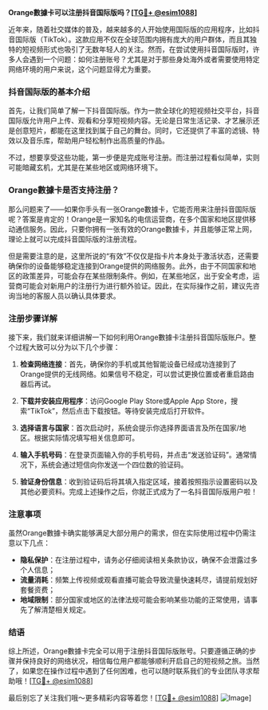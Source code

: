 **Orange數據卡可以注册抖音国际版吗？[[TG💪+ @esim1088](https://t.me/s/esim1088)]**

近年来，随着社交媒体的普及，越来越多的人开始使用国际版的应用程序，比如抖音国际版（TikTok）。这款应用不仅在全球范围内拥有庞大的用户群体，而且其独特的短视频形式也吸引了无数年轻人的关注。然而，在尝试使用抖音国际版时，许多人会遇到一个问题：如何注册账号？尤其是对于那些身处海外或者需要使用特定网络环境的用户来说，这个问题显得尤为重要。

### 抖音国际版的基本介绍

首先，让我们简单了解一下抖音国际版。作为一款全球化的短视频社交平台，抖音国际版允许用户上传、观看和分享短视频内容。无论是日常生活记录、才艺展示还是创意短片，都能在这里找到属于自己的舞台。同时，它还提供了丰富的滤镜、特效以及音乐库，帮助用户轻松制作出高质量的作品。

不过，想要享受这些功能，第一步便是完成账号注册。而注册过程看似简单，实则可能暗藏玄机，尤其是在某些地区或网络环境下。

### Orange數據卡是否支持注册？

那么问题来了——如果你手头有一张Orange數據卡，它能否用来注册抖音国际版呢？答案是肯定的！Orange是一家知名的电信运营商，在多个国家和地区提供移动通信服务。因此，只要你拥有一张有效的Orange數據卡，并且能够正常上网，理论上就可以完成抖音国际版的注册流程。

但是需要注意的是，这里所说的“有效”不仅仅是指卡片本身处于激活状态，还需要确保你的设备能够稳定连接到Orange提供的网络服务。此外，由于不同国家和地区的政策差异，可能会存在某些限制条件。例如，在某些地区，出于安全考虑，运营商可能会对新用户的注册行为进行额外验证。因此，在实际操作之前，建议先咨询当地的客服人员以确认具体要求。

### 注册步骤详解

接下来，我们就来详细讲解一下如何利用Orange數據卡注册抖音国际版账户。整个过程大致可以分为以下几个步骤：

1. **检查网络连接**：首先，确保你的手机或其他智能设备已经成功连接到了Orange提供的无线网络。如果信号不稳定，可以尝试更换位置或者重启路由器后再试。
   
2. **下载并安装应用程序**：访问Google Play Store或Apple App Store，搜索“TikTok”，然后点击下载按钮。等待安装完成后打开软件。
   
3. **选择语言与国家**：首次启动时，系统会提示你选择界面语言及所在国家/地区。根据实际情况填写相关信息即可。
   
4. **输入手机号码**：在登录页面输入你的手机号码，并点击“发送验证码”。通常情况下，系统会通过短信向你发送一个四位数的验证码。
   
5. **验证身份信息**：收到验证码后将其填入指定区域，接着按照指示设置密码以及其他必要资料。完成上述操作之后，你就正式成为了一名抖音国际版用户啦！

### 注意事项

虽然Orange數據卡确实能够满足大部分用户的需求，但在实际使用过程中仍需注意以下几点：
- **隐私保护**：在注册过程中，请务必仔细阅读相关条款协议，确保不会泄露过多个人信息；
- **流量消耗**：频繁上传视频或观看直播可能会导致流量快速耗尽，请提前规划好套餐资费；
- **地域限制**：部分国家或地区的法律法规可能会影响某些功能的正常使用，请事先了解清楚相关规定。

### 结语

综上所述，Orange數據卡完全可以用于注册抖音国际版账号。只要遵循正确的步骤并保持良好的网络状况，相信每位用户都能够顺利开启自己的短视频之旅。当然了，如果您在操作过程中遇到了任何困难，也可以随时联系我们的专业团队寻求帮助哦！[[TG💪+ @esim1088](https://t.me/s/esim1088)]

最后别忘了关注我们哦～更多精彩内容等着您！[[TG💪+ @esim1088](https://t.me/s/esim1088)] 
![Image](https://i.postimg.cc/4NQfJmqS/Snipaste-2025-05-13-00-14-12.png)]